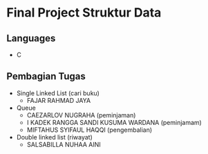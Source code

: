 # Final Project Struktur Data


## Languages
- C

## Pembagian Tugas
* Single Linked List (cari buku)
   * FAJAR RAHMAD JAYA
* Queue
   * CAEZARLOV NUGRAHA (peminjaman)
   * I KADEK RANGGA SANDI KUSUMA WARDANA (peminjamam)
   * MIFTAHUS SYIFAUL HAQQI (pengembalian)
* Double linked list (riwayat)
   * SALSABILLA NUHAA AINI
